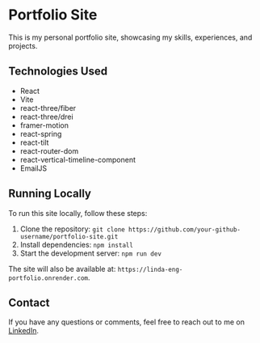 # Portfolio Site

This is my personal portfolio site, showcasing my skills, experiences, and projects.

## Technologies Used

- React
- Vite
- react-three/fiber
- react-three/drei
- framer-motion
- react-spring
- react-tilt
- react-router-dom
- react-vertical-timeline-component
- EmailJS


## Running Locally

To run this site locally, follow these steps:

1. Clone the repository: `git clone https://github.com/your-github-username/portfolio-site.git`
2. Install dependencies: `npm install`
3. Start the development server: `npm run dev`

The site will also be available at: `https://linda-eng-portfolio.onrender.com`.

## Contact

If you have any questions or comments, feel free to reach out to me on [LinkedIn](https://www.linkedin.com/in/linda-eng/).